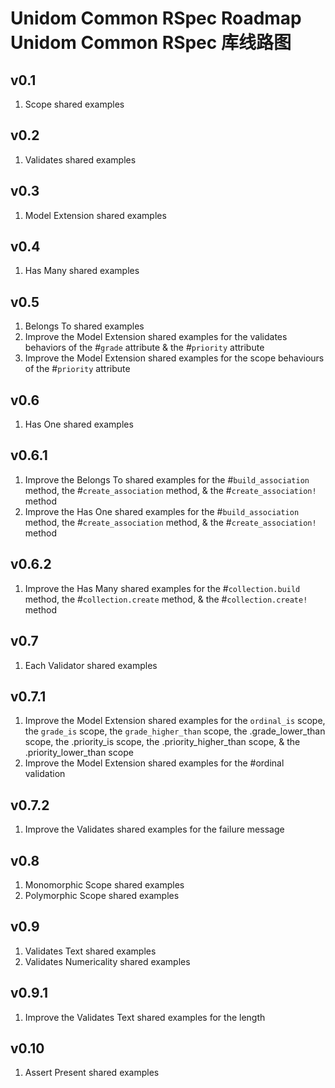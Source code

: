 # Unidom Common RSpec Roadmap Unidom Common RSpec 库线路图

## v0.1
1. Scope shared examples

## v0.2
1. Validates shared examples

## v0.3
1. Model Extension shared examples

## v0.4
1. Has Many shared examples

## v0.5
1. Belongs To shared examples
2. Improve the Model Extension shared examples for the validates behaviors of the #``grade`` attribute & the #``priority`` attribute
3. Improve the Model Extension shared examples for the scope behaviours of the #``priority`` attribute

## v0.6
1. Has One shared examples

## v0.6.1
1. Improve the Belongs To shared examples for the #``build_association`` method, the #``create_association`` method, & the #``create_association!`` method
2. Improve the Has One shared examples for the #``build_association`` method, the #``create_association`` method, & the #``create_association!`` method

## v0.6.2
1. Improve the Has Many shared examples for the #``collection.build`` method, the #``collection.create`` method, & the #``collection.create!`` method

## v0.7
1. Each Validator shared examples

## v0.7.1
1. Improve the Model Extension shared examples for the ``ordinal_is`` scope, the ``grade_is`` scope, the ``grade_higher_than`` scope, the .grade_lower_than scope, the .priority_is scope, the .priority_higher_than scope, & the .priority_lower_than scope
2. Improve the Model Extension shared examples for the #ordinal validation

## v0.7.2
1. Improve the Validates shared examples for the failure message

## v0.8
1. Monomorphic Scope shared examples
2. Polymorphic Scope shared examples

## v0.9
1. Validates Text shared examples
2. Validates Numericality shared examples

## v0.9.1
1. Improve the Validates Text shared examples for the length

## v0.10
1. Assert Present shared examples
